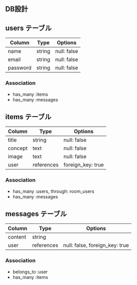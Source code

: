 ## DB設計

## users テーブル

| Column   | Type   | Options     |
| -------- | ------ | ----------- |
| name     | string | null: false |
| email    | string | null: false |
| password | string | null: false |

### Association

- has_many :items
- has_many :messages

## items テーブル

| Column                              | Type       | Options           |
|-------------------------------------|------------|-------------------|
| title                               | string     | null: false       |
| concept                             | text       | null: false       |
| image                               | text       | null: false       |
| user                                | references | foreign_key: true |

### Association

- has_many :users, through: room_users
- has_many :messages

## messages テーブル

| Column  | Type       | Options                        |
| ------- | ---------- | ------------------------------ |
| content | string     |                                |
| user    | references | null: false, foreign_key: true |

### Association

- belongs_to :user
- has_many :items